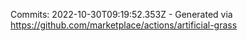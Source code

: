 Commits: 2022-10-30T09:19:52.353Z - Generated via https://github.com/marketplace/actions/artificial-grass
<br>
